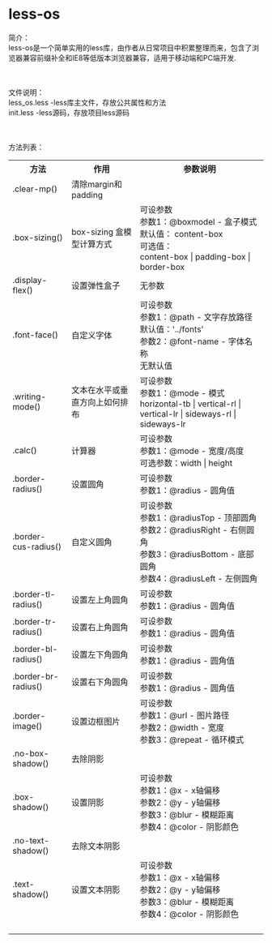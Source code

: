 # less-os

简介：<br />
less-os是一个简单实用的less库，由作者从日常项目中积累整理而来，包含了浏览器兼容前缀补全和IE8等低版本浏览器兼容，适用于移动端和PC端开发.

<br /><br />
文件说明：<br />
less_os.less   -less库主文件，存放公共属性和方法<br />
init.less  -less源码，存放项目less源码

<br /><br />
方法列表：<br />

<table width="100%">
	<tr>
		<th>方法</th>
		<th>作用</th>
		<th>参数说明</th>
	</tr>
	<tr>
		<td>.clear-mp()</td>
		<td>清除margin和padding</td>
		<td></td>
	</tr>
	<tr>
		<td>.box-sizing()</td>
		<td>box-sizing 盒模型计算方式</td>
		<td>
			可设参数 <br /> 参数1：@boxmodel - 盒子模式<br />默认值： content-box <br />
			可选值：<br /> content-box | padding-box | border-box
		</td>
	</tr>
	<tr>
		<td>.display-flex()</td>
		<td>设置弹性盒子</td>
		<td>无参数</td>
	</tr>
	<tr>
		<td>.font-face()</td>
		<td>自定义字体</td>
		<td>
			可设参数<br />
			参数1：@path - 文字存放路径 <br /> 默认值：'../fonts' <br /> 参数2：@font-name - 字体名称<br /> 无默认值
		</td>
	</tr>
	<tr>
		<td>.writing-mode()</td>
		<td>文本在水平或垂直方向上如何排布</td>
		<td>可设参数<br /> 参数1：@mode - 模式<br /> horizontal-tb | vertical-rl | vertical-lr | sideways-rl | sideways-lr</td>
	</tr>
	<tr>
		<td>.calc()</td>
		<td>计算器</td>
		<td>可设参数<br /> 参数1：@mode - 宽度/高度<br /> 可选参数：width | height </td>
	</tr>
	<tr>
		<td>.border-radius()</td>
		<td>设置圆角</td>
		<td>可设参数<br /> 参数1：@radius - 圆角值</td>
	</tr>
	<tr>
		<td>.border-cus-radius()</td>
		<td>自定义圆角</td>
		<td>可设参数<br /> 参数1：@radiusTop - 顶部圆角<br /> 参数2：@radiusRight - 右侧圆角<br />参数3：@radiusBottom - 底部圆角<br />  参数4：@radiusLeft - 左侧圆角</td>
	</tr>
	<tr>
		<td>.border-tl-radius()</td>
		<td>设置左上角圆角</td>
		<td>可设参数<br /> 参数1：@radius - 圆角值</td>
	</tr>
	<tr>
		<td>.border-tr-radius()</td>
		<td>设置右上角圆角</td>
		<td>可设参数<br /> 参数1：@radius - 圆角值</td>
	</tr>
	<tr>
		<td>.border-bl-radius()</td>
		<td>设置左下角圆角</td>
		<td>可设参数<br /> 参数1：@radius - 圆角值</td>
	</tr>
	<tr>
		<td>.border-br-radius()</td>
		<td>设置右下角圆角</td>
		<td>可设参数<br /> 参数1：@radius - 圆角值</td>
	</tr>
	<tr>
		<td>.border-image()</td>
		<td>设置边框图片</td>
		<td>可设参数<br /> 参数1：@url - 图片路径<br /> 参数2：@width - 宽度<br />参数3：@repeat - 循环模式</td>
	</tr>
	<tr>
		<td>.no-box-shadow()</td>
		<td>去除阴影</td>
		<td></td>
	</tr>
	<tr>
		<td>.box-shadow()</td>
		<td>设置阴影</td>
		<td>可设参数<br /> 参数1：@x - x轴偏移<br /> 参数2：@y - y轴偏移<br />参数3：@blur - 模糊距离<br /> 参数4：@color - 阴影颜色</td>
	</tr>
	<tr>
		<td>.no-text-shadow()</td>
		<td>去除文本阴影</td>
		<td></td>
	</tr>
	<tr>
		<td>.text-shadow()</td>
		<td>设置文本阴影</td>
		<td>可设参数<br /> 参数1：@x - x轴偏移<br /> 参数2：@y - y轴偏移<br />参数3：@blur - 模糊距离<br /> 参数4：@color - 阴影颜色</td>
	</tr>
	<tr>
		<td></td>
		<td></td>
		<td></td>
	</tr>
	<tr>
		<td></td>
		<td></td>
		<td></td>
	</tr>
	<tr>
		<td></td>
		<td></td>
		<td></td>
	</tr>
	<tr>
		<td></td>
		<td></td>
		<td></td>
	</tr>
</table>
